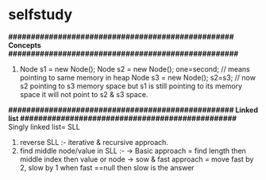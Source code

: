 # selfstudy



**################################################## Concepts ###################################################**
1. Node s1 = new Node();
    Node s2 = new Node();
    one=second; // means pointing to same memory in heap
    Node s3 = new Node();
    s2=s3; // now s2 pointing to s3 memory space but s1 is still pointing to its memory space it will not point to s2 & s3 space.

**################################################## Linked list ################################################**
Singly linked list= SLL
1. reverse SLL :- iterative & recursive approach.
2. find middle node/value in  SLL :- 
   -> Basic approach = find length then middle index then value or node
   -> sow & fast approach = move fast by 2, slow by 1 when fast ==null then slow is the answer



          
